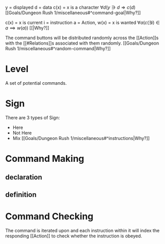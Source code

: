 y = displayed
d = data
c(x) = x is a character
$\forall d(y\ni d\Longrightarrow c(d)$ [[Goals/Dungeon Rush 1/miscellaneous#^command-goal|Why?]]

c(x) = x is current
i = instruction
a = Action,
w(x) = x is wanted
$\forall a(c(\exists i) \in a\implies w(a))$ [[|Why?]]

The command buttons will be distributed randomly across the [[Action]]s with the [[#Relations]]s associated with them randomly. [[Goals/Dungeon Rush 1/miscellaneous#^random-command|Why?]]

# Level
A set of potential commands.

# Sign
There are 3 types of Sign:
- Here
- Not Here
- Mix
[[Goals/Dungeon Rush 1/miscellaneous#^instructions|Why?]]
# Command Making
## declaration

## definition

# Command Checking 
The command is iterated upon and each instruction within it will index the responding [[Action]] to check whether the instruction is obeyed. 

